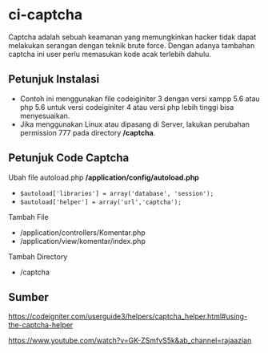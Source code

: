 # ci-captcha

Captcha adalah sebuah keamanan yang memungkinkan hacker tidak dapat melakukan serangan dengan teknik brute force. Dengan adanya tambahan captcha ini user perlu memasukan kode acak terlebih dahulu.

## Petunjuk Instalasi
- Contoh ini menggunakan file codeiginiter 3 dengan versi xampp 5.6 atau php 5.6 untuk versi codeiginiter 4 atau versi php lebih tinggi bisa menyesuaikan.
- Jika menggunakan Linux atau dipasang di Server, lakukan perubahan permission 777 pada directory **/captcha**.


## Petunjuk Code Captcha
Ubah file autoload.php **/application/config/autoload.php**
- `$autoload['libraries'] = array('database', 'session');`
- `$autoload['helper'] = array('url','captcha');`

Tambah File 
- /application/controllers/Komentar.php 
- /application/view/komentar/index.php

Tambah Directory
- /captcha 

## Sumber 
https://codeigniter.com/userguide3/helpers/captcha_helper.html#using-the-captcha-helper

https://www.youtube.com/watch?v=GK-ZSmfvS5k&ab_channel=rajaazian